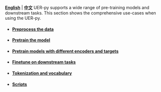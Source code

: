 [**English**](https://github.com/dbiir/UER-py/wiki/Instructions) | [**中文**](https://github.com/dbiir/UER-py/wiki/使用说明)
UER-py supports a wide range of pre-training models and downstream tasks. This section shows the comprehensive use-cases when using the UER-py. 


- #### [Preprocess the data](https://github.com/dbiir/UER-py/wiki/Preprocess-the-data)


- #### [Pretrain the model](https://github.com/dbiir/UER-py/wiki/Pretrain-the-model)


- #### [Pretrain models with different encoders and targets](https://github.com/dbiir/UER-py/wiki/Pretrain-models-with-different-encoders-and-targets)


- #### [Finetune on downstream tasks](https://github.com/dbiir/UER-py/wiki/Finetune-on-downstream-tasks)


- #### [Tokenization and vocabulary](https://github.com/dbiir/UER-py/wiki/Tokenization-and-vocabulary)


- #### [Scripts](https://github.com/dbiir/UER-py/wiki/Scripts)
